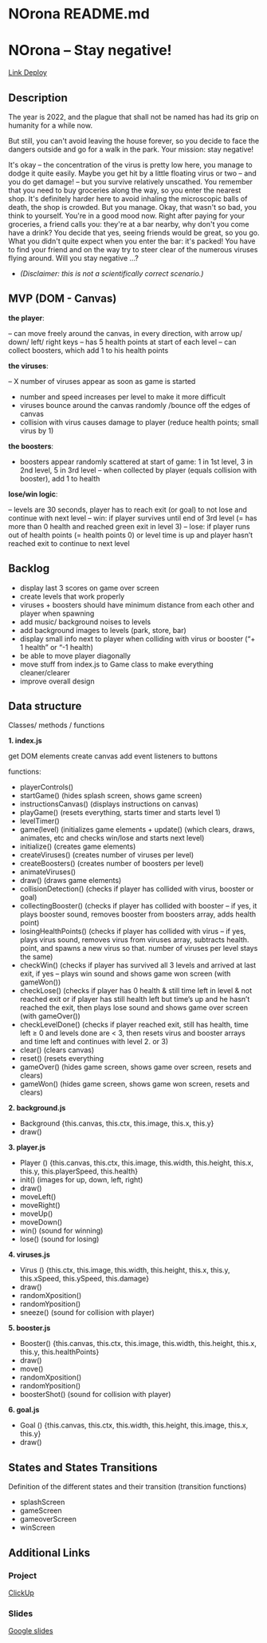 # NOrona README.md

# NOrona – Stay negative!

[Link Deploy](http://github.com)

## Description

The year is 2022, and the plague that shall not be named has had its grip on humanity for a while now.

But still, you can't avoid leaving the house forever, so you decide to face the dangers outside and go for a walk in the park. Your  mission: stay  negative!

It's okay – the concentration of the virus is pretty low here, you manage to dodge it quite easily. Maybe you get hit by a little floating virus or two – and you do get damage! – but you survive relatively unscathed. You remember that you need to buy groceries along the way, so you enter the nearest shop. It's definitely harder here to avoid inhaling the microscopic balls of death, the shop is crowded. But you manage. Okay, that wasn't so bad, you think to yourself. You're in a good mood now. Right after paying for your groceries, a friend calls you: they're at a bar nearby, why don't you come have a drink? You decide that yes, seeing friends would be great, so you go. What you didn't quite expect when you enter the bar: it's packed! You have to find your friend and on the way try to steer clear of the numerous viruses flying around. Will you stay negative ...?

- *(Disclaimer: this is not a scientifically correct scenario.)*

## MVP (DOM - Canvas)

**the player**:

– can move freely around the canvas, in every direction, with arrow up/ down/ left/ right keys
– has 5 health points at start of each level
– can collect boosters, which add 1 to his health points

**the viruses**:

– X number of viruses appear as soon as game is started
- number and speed increases per level to make it more difficult
- viruses bounce around the canvas randomly /bounce off the edges of canvas
- collision with virus causes damage to player (reduce health points; small virus by 1)

**the boosters**:

- boosters appear randomly scattered at start of game: 1 in 1st level, 3 in 2nd level, 5 in 3rd level
– when collected by player (equals collision with booster), add 1 to health

**lose/win logic**:

– levels are 30 seconds, player has to reach exit (or goal) to not lose and continue with next level
– win: if player survives until end of 3rd level (= has  more than 0 health and reached green exit in level 3)
– lose: if player runs out of health points (= health points 0) or level time is up and player hasn’t reached exit to continue to next level

## Backlog

- display last 3 scores on game over screen
- create levels that work properly
- viruses + boosters should have minimum distance from each other and player when spawning
- add music/ background noises to levels
- add background images to levels (park, store, bar)
- display small info next to player when colliding with virus or booster (“+ 1 health” or “-1 health)
- be able to move player diagonally
- move stuff from index.js to Game class to make everything cleaner/clearer
- improve overall design

## Data structure

Classes/ methods / functions

**1. index.js**

get DOM elements
create canvas
add event listeners to buttons

functions:

- playerControls()
- startGame() (hides splash screen, shows game screen)
- instructionsCanvas() (displays instructions on canvas)
- playGame() (resets everything, starts timer and starts level 1)
- levelTimer()
- game(level) (initializes game elements + update() (which clears, draws, animates, etc and checks win/lose and starts next level)
- initialize() (creates game elements)
- createViruses() (creates number of viruses per level)
- createBoosters() (creates number of boosters per level)
- animateViruses()
- draw() (draws game elements)
- collisionDetection() (checks if player has collided with virus, booster or goal)
- collectingBooster() (checks if player has collided with booster – if yes, it plays booster sound, removes booster from boosters array, adds health point)
- losingHealthPoints() (checks if player has collided with virus – if yes, plays virus sound, removes virus from viruses array, subtracts health. point, and spawns a new virus so that. number of viruses per level stays the same)
- checkWin() (checks if player has survived all 3 levels and arrived at last exit, if yes – plays win sound and shows game won screen (with gameWon())
- checkLose() (checks if player has 0 health & still time left in level & not reached exit or if player has still health left but time’s up and he hasn’t reached the exit, then plays lose sound and shows game over screen (with gameOver())
- checkLevelDone() (checks if player reached exit, still has health, time left ≥ 0 and levels done are < 3, then resets virus and booster arrays and time left and continues with level 2. or 3)
- clear() (clears canvas)
- reset() (resets everything
- gameOver() (hides game screen, shows game over screen, resets and clears)
- gameWon() (hides game screen, shows game won screen, resets and clears)

**2. background.js** 
- Background {this.canvas, this.ctx, this.image, this.x, this.y}
- draw()

**3. player.js**

- Player () {this.canvas, this.ctx, this.image, this.width, this.height, this.x, this.y, this.playerSpeed, this.health}
- init() (images for up, down, left, right)
- draw()
- moveLeft()
- moveRight()
- moveUp()
- moveDown()
- win() (sound for winning)
- lose() (sound for losing)

**4. viruses.js**

- Virus () {this.ctx, this.image, this.width, this.height, this.x, this.y, this.xSpeed, this.ySpeed, this.damage}
- draw()
- randomXposition()
- randomYposition()
- sneeze() (sound for collision with player)

**5. booster.js**

- Booster() {this.canvas, this.ctx, this.image, this.width, this.height, this.x, this.y, this.healthPoints}
- draw()
- move()
- randomXposition()
- randomYposition()
- boosterShot() (sound for collision with player)

**6. goal.js**

- Goal () {this.canvas, this.ctx, this.width, this.height, this.image, this.x, this.y}
- draw()

## States and States Transitions

Definition of the different states and their transition (transition functions)

- splashScreen
- gameScreen
- gameoverScreen
- winScreen

## Additional Links

### Project

[ClickUp](https://sharing.clickup.com/b/h/6-168885946-2/ca2e129a2d36e5e)

### Slides

[Google slides](https://docs.google.com/presentation/d/117HzRMArVTbrYovaEs5bpAiE3mOgDM9IudczQnCjuGQ/edit?usp=sharing)